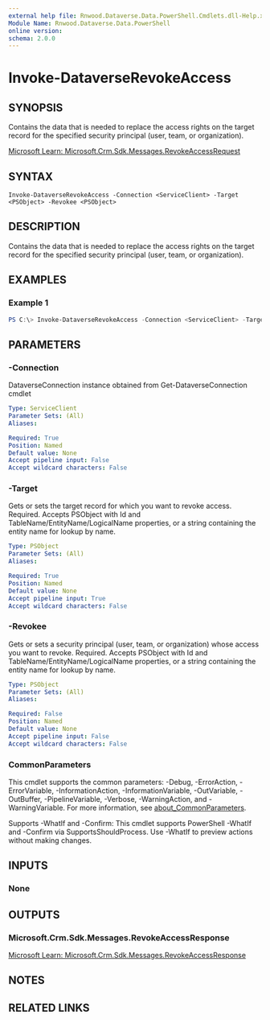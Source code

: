 ```yaml
---
external help file: Rnwood.Dataverse.Data.PowerShell.Cmdlets.dll-Help.xml
Module Name: Rnwood.Dataverse.Data.PowerShell
online version:
schema: 2.0.0
---
```


# Invoke-DataverseRevokeAccess

## SYNOPSIS
Contains the data that is needed to replace the access rights on the target record for the specified security principal (user, team, or organization).

[Microsoft Learn: Microsoft.Crm.Sdk.Messages.RevokeAccessRequest](https://learn.microsoft.com/dotnet/api/Microsoft.Crm.Sdk.Messages.RevokeAccessRequest)

## SYNTAX

```
Invoke-DataverseRevokeAccess -Connection <ServiceClient> -Target <PSObject> -Revokee <PSObject>
```

## DESCRIPTION
Contains the data that is needed to replace the access rights on the target record for the specified security principal (user, team, or organization).

## EXAMPLES

### Example 1
```powershell
PS C:\> Invoke-DataverseRevokeAccess -Connection <ServiceClient> -Target <PSObject> -Revokee <PSObject>
```

## PARAMETERS

### -Connection
DataverseConnection instance obtained from Get-DataverseConnection cmdlet

```yaml
Type: ServiceClient
Parameter Sets: (All)
Aliases:

Required: True
Position: Named
Default value: None
Accept pipeline input: False
Accept wildcard characters: False
```

### -Target
Gets or sets the target record for which you want to revoke access. Required. Accepts PSObject with Id and TableName/EntityName/LogicalName properties, or a string containing the entity name for lookup by name.

```yaml
Type: PSObject
Parameter Sets: (All)
Aliases:

Required: True
Position: Named
Default value: None
Accept pipeline input: True
Accept wildcard characters: False
```

### -Revokee
Gets or sets a security principal (user, team, or organization) whose access you want to revoke. Required. Accepts PSObject with Id and TableName/EntityName/LogicalName properties, or a string containing the entity name for lookup by name.

```yaml
Type: PSObject
Parameter Sets: (All)
Aliases:

Required: False
Position: Named
Default value: None
Accept pipeline input: False
Accept wildcard characters: False
```

### CommonParameters
This cmdlet supports the common parameters: -Debug, -ErrorAction, -ErrorVariable, -InformationAction, -InformationVariable, -OutVariable, -OutBuffer, -PipelineVariable, -Verbose, -WarningAction, and -WarningVariable. For more information, see [about_CommonParameters](http://go.microsoft.com/fwlink/?LinkID=113216).

Supports -WhatIf and -Confirm: This cmdlet supports PowerShell -WhatIf and -Confirm via SupportsShouldProcess. Use -WhatIf to preview actions without making changes.

## INPUTS

### None
## OUTPUTS

### Microsoft.Crm.Sdk.Messages.RevokeAccessResponse
[Microsoft Learn: Microsoft.Crm.Sdk.Messages.RevokeAccessResponse](https://learn.microsoft.com/dotnet/api/Microsoft.Crm.Sdk.Messages.RevokeAccessResponse)
## NOTES

## RELATED LINKS
